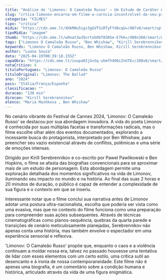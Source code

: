 ```yaml
---
title: "Análise de 'Limonov: O Camaleão Russo' — Um Estudo de Caráter Além da Biografia"
slug: "crtica-limonov-encarna-em-filme-a-carncia-incontrolvel-do-seu-protagonista-real"
categoria: "FILMES"
tipo: "critica"
midia: "https://cdn.ome.lt/XHkMHu5igs3gGVTSiRTyFfd8cqU=/987x0/smart/uploads/conteudo/fotos/limonov_topo.jpeg"
tipoMidia: "imagem"
thumb: "https://cdn.ome.lt/w8nat3wJQvrtobO6f8SRGe-E7kk=/480x360/smart/extras/conteudos/limonov_topo.jpeg"
tags: ["Limonov O Camaleão Russo", "Ben Whishaw", "Kirill Serebrennikov", "Festival de Cannes", "biopic", "estudo de personagem", "cinema"]
keywords: "Limonov O Camaleão Russo, Ben Whishaw, Kirill Serebrennikov, Festival de Cannes, biopic, estudo de personagem, cinema"
author: "Luana Souza"
data: "2025-04-19T00:39:18.155Z"
capaObra: "https://cdn.ome.lt/iuupa02jGvSq-uhmfh490iZnUTE=/200x0/smart/extras/capas/limonov_JHO0eLP.jpg"
notaCritico: 4
tituloPortugues: "Limonov: O Camaleão Russo"
tituloOriginal: "Limonov: The Ballad"
ano: "2024"
pais: "Itália/França/Espanha"
classificacao: ""
duracao: "138 min"
direcao: "Kirill Serebrennikov"
elenco: "Maria Mashkova , Ben Whishaw"
---
```


No cenário vibrante do Festival de Cannes 2024, 'Limonov: O Camaleão Russo' se destacou por sua abordagem inovadora. A vida do poeta Limonov é conhecida por suas múltiplas facetas e transformações radicais, mas o filme escolhe olhar além dos eventos documentados, explorando a incessante busca do protagonista, interpretado por Ben Whishaw, para preencher seu vazio existencial através de conflitos, polêmicas e uma série de emoções intensas.

Dirigido por Kirill Serebrennikov e co-escrito por Pawel Pawlikowski e Ben Hopkins, o filme se afasta das biografias convencionais para se aproximar mais de um estudo de personagem. Esta abordagem permite uma exploração detalhada dos momentos significativos na vida de Limonov, iluminando seu impacto no mundo e na história. Ao final das suas 2 horas e 20 minutos de duração, o público é capaz de entender a complexidade de sua figura e o contexto em que se inseriu.

Interessante notar que o filme conclui sua narrativa antes de Limonov adotar uma postura ultra-nacionalista, escolha que poderia ser vista como uma evasiva, mas que no contexto do filme funciona como uma preparação para compreender suas ações subsequentes. Através de técnicas cinematográficas como planos-sequência, quebras da quarta parede e transições de cenário meticulosamente planejadas, Serebrennikov não apenas conta uma história, mas também envolve o espectador em uma experiência sensorial e reflexiva.

'Limonov: O Camaleão Russo' propõe que, enquanto o caos e a violência continuam a moldar nossa era, talvez no passado houvesse uma tentativa de lidar com esses elementos com um certo estilo, uma crítica sutil ao desencanto e à ironia de nossa contemporaneidade. Este filme não é apenas uma biografia, é um comentário sobre a condição humana e histórica, articulado através da vida de uma figura enigmática.